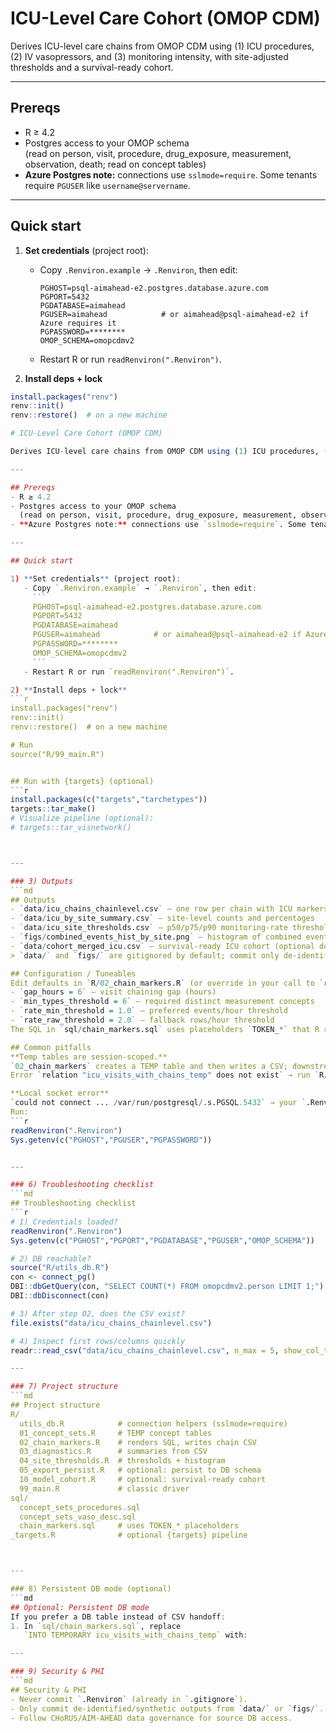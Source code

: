 # ICU-Level Care Cohort (OMOP CDM)

Derives ICU-level care chains from OMOP CDM using (1) ICU procedures, (2) IV vasopressors, and (3) monitoring intensity, with site-adjusted thresholds and a survival-ready cohort.

---

## Prereqs
- R ≥ 4.2
- Postgres access to your OMOP schema  
  (read on person, visit, procedure, drug_exposure, measurement, observation, death; read on concept tables)
- **Azure Postgres note:** connections use `sslmode=require`. Some tenants require `PGUSER` like `username@servername`.

---

## Quick start

1) **Set credentials** (project root):
   - Copy `.Renviron.example` → `.Renviron`, then edit:
     ```
     PGHOST=psql-aimahead-e2.postgres.database.azure.com
     PGPORT=5432
     PGDATABASE=aimahead
     PGUSER=aimahead            # or aimahead@psql-aimahead-e2 if Azure requires it
     PGPASSWORD=********
     OMOP_SCHEMA=omopcdmv2
     ```
   - Restart R or run `readRenviron(".Renviron")`.

2) **Install deps + lock**
```r
install.packages("renv")
renv::init()
renv::restore()  # on a new machine

# ICU-Level Care Cohort (OMOP CDM)

Derives ICU-level care chains from OMOP CDM using (1) ICU procedures, (2) IV vasopressors, and (3) monitoring intensity, with site-adjusted thresholds and a survival-ready cohort.

---

## Prereqs
- R ≥ 4.2
- Postgres access to your OMOP schema  
  (read on person, visit, procedure, drug_exposure, measurement, observation, death; read on concept tables)
- **Azure Postgres note:** connections use `sslmode=require`. Some tenants require `PGUSER` like `username@servername`.

---

## Quick start

1) **Set credentials** (project root):
   - Copy `.Renviron.example` → `.Renviron`, then edit:
     ```
     PGHOST=psql-aimahead-e2.postgres.database.azure.com
     PGPORT=5432
     PGDATABASE=aimahead
     PGUSER=aimahead            # or aimahead@psql-aimahead-e2 if Azure requires it
     PGPASSWORD=********
     OMOP_SCHEMA=omopcdmv2
     ```
   - Restart R or run `readRenviron(".Renviron")`.

2) **Install deps + lock**
```r
install.packages("renv")
renv::init()
renv::restore()  # on a new machine

# Run
source("R/99_main.R")


## Run with {targets} (optional)
```r
install.packages(c("targets","tarchetypes"))
targets::tar_make()
# Visualize pipeline (optional):
# targets::tar_visnetwork()



---

### 3) Outputs
```md
## Outputs
- `data/icu_chains_chainlevel.csv` — one row per chain with ICU markers
- `data/icu_by_site_summary.csv` — site-level counts and percentages
- `data/icu_site_thresholds.csv` — p50/p75/p90 monitoring-rate thresholds by site
- `figs/combined_events_hist_by_site.png` — histogram of combined events/hour by site
- `data/cohort_merged_icu.csv` — survival-ready ICU cohort (optional downstream)
> `data/` and `figs/` are gitignored by default; commit only de-identified outputs.

## Configuration / Tuneables
Edit defaults in `R/02_chain_markers.R` (or override in your call to `run_chain_markers()`):
- `gap_hours = 6` — visit chaining gap (hours)
- `min_types_threshold = 6` — required distinct measurement concepts
- `rate_min_threshold = 1.0` — preferred events/hour threshold
- `rate_raw_threshold = 2.0` — fallback rows/hour threshold
The SQL in `sql/chain_markers.sql` uses placeholders `TOKEN_*` that R replaces via `gsub()`.

## Common pitfalls
**Temp tables are session-scoped.**  
`02_chain_markers` creates a TEMP table and then writes a CSV; downstream steps read the CSV.  
Error `relation "icu_visits_with_chains_temp" does not exist` → run `R/02_chain_markers.R` first.

**Local socket error**  
`could not connect ... /var/run/postgresql/.s.PGSQL.5432` → your `.Renviron` didn’t load.  
Run:
```r
readRenviron(".Renviron")
Sys.getenv(c("PGHOST","PGUSER","PGPASSWORD"))


---

### 6) Troubleshooting checklist
```md
## Troubleshooting checklist
```r
# 1) Credentials loaded?
readRenviron(".Renviron")
Sys.getenv(c("PGHOST","PGPORT","PGDATABASE","PGUSER","OMOP_SCHEMA"))

# 2) DB reachable?
source("R/utils_db.R")
con <- connect_pg()
DBI::dbGetQuery(con, "SELECT COUNT(*) FROM omopcdmv2.person LIMIT 1;")
DBI::dbDisconnect(con)

# 3) After step 02, does the CSV exist?
file.exists("data/icu_chains_chainlevel.csv")

# 4) Inspect first rows/columns quickly
readr::read_csv("data/icu_chains_chainlevel.csv", n_max = 5, show_col_types = FALSE)

---

### 7) Project structure
```md
## Project structure
R/
  utils_db.R            # connection helpers (sslmode=require)
  01_concept_sets.R     # TEMP concept tables
  02_chain_markers.R    # renders SQL, writes chain CSV
  03_diagnostics.R      # summaries from CSV
  04_site_thresholds.R  # thresholds + histogram
  05_export_persist.R   # optional: persist to DB schema
  10_model_cohort.R     # optional: survival-ready cohort
  99_main.R             # classic driver
sql/
  concept_sets_procedures.sql
  concept_sets_vaso_desc.sql
  chain_markers.sql     # uses TOKEN_* placeholders
_targets.R              # optional {targets} pipeline



---

### 8) Persistent DB mode (optional)
```md
## Optional: Persistent DB mode
If you prefer a DB table instead of CSV handoff:
1. In `sql/chain_markers.sql`, replace  
   `INTO TEMPORARY icu_visits_with_chains_temp` with:

---

### 9) Security & PHI
```md
## Security & PHI
- Never commit `.Renviron` (already in `.gitignore`).
- Only commit de-identified/synthetic outputs from `data/` or `figs/`.
- Follow CHoRUS/AIM-AHEAD data governance for source DB access.


